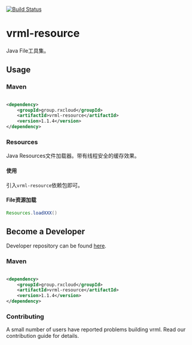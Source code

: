 [![Build Status](https://travis-ci.org/vavr-io/vavr-gson.svg?branch=master)](https://travis-ci.org/vavr-io/vavr-gson)

# vrml-resource

Java File工具集。

## Usage

### Maven

```xml

<dependency>
    <groupId>group.rxcloud</groupId>
    <artifactId>vrml-resource</artifactId>
    <version>1.1.4</version>
</dependency>
```

### Resources

Java Resources文件加载器。带有线程安全的缓存效果。

#### 使用

引入`vrml-resource`依赖包即可。

#### File资源加载

```java
Resources.loadXXX()
```

## Become a Developer

Developer repository can be found [here](https://github.com/kevinten10/vrml/tree/develop/vrml-resource).

### Maven

```xml

<dependency>
    <groupId>group.rxcloud</groupId>
    <artifactId>vrml-resource</artifactId>
    <version>1.1.4</version>
</dependency>
```

### Contributing

A small number of users have reported problems building vrml. Read our contribution guide for details.